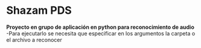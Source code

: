 # Shazam PDS
**Proyecto en grupo de aplicación en python para reconocimiento de audio**
-Para ejecutarlo se necesita que especificar en los argumentos la carpeta o el archivo a reconocer
